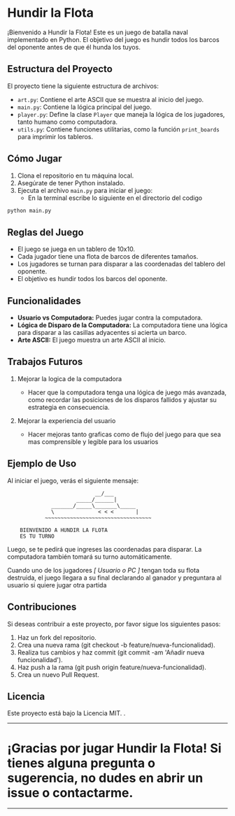 # Hundir la Flota

¡Bienvenido a Hundir la Flota! Este es un juego de batalla naval implementado en Python. El objetivo del juego es hundir todos los barcos del oponente antes de que él hunda los tuyos.

## Estructura del Proyecto

El proyecto tiene la siguiente estructura de archivos:

- `art.py`: Contiene el arte ASCII que se muestra al inicio del juego.
- `main.py`: Contiene la lógica principal del juego.
- `player.py`: Define la clase `Player` que maneja la lógica de los jugadores, tanto humano como computadora.
- `utils.py`: Contiene funciones utilitarias, como la función `print_boards` para imprimir los tableros.

## Cómo Jugar

1. Clona el repositorio en tu máquina local.
2. Asegúrate de tener Python instalado.
3. Ejecuta el archivo `main.py` para iniciar el juego:  
    - En la terminal escribe lo siguiente en el directorio del codigo

```sh
python main.py
```

## Reglas del Juego

- El juego se juega en un tablero de 10x10.
- Cada jugador tiene una flota de barcos de diferentes tamaños.
- Los jugadores se turnan para disparar a las coordenadas del tablero del oponente.
- El objetivo es hundir todos los barcos del oponente.

## Funcionalidades

- **Usuario vs Computadora:** Puedes jugar contra la computadora.
- **Lógica de Disparo de la Computadora:** La computadora tiene una lógica para disparar a las casillas adyacentes si acierta un barco.
- **Arte ASCII:** El juego muestra un arte ASCII al inicio.

## Trabajos Futuros

1. Mejorar la logica de la computadora
    - Hacer que la computadora tenga una lógica de juego más avanzada, como recordar las posiciones de los disparos fallidos y ajustar su estrategia en consecuencia.

2. Mejorar la experiencia del usuario
    - Hacer mejoras tanto graficas como de flujo del juego para que sea mas comprensible y legible para los usuarios


## Ejemplo de Uso

Al iniciar el juego, verás el siguiente mensaje:

```
                            __/___
                      _____/______|
              _______/_____\_______\_____
              \              < < <       |
            ~~~~~~~~~~~~~~~~~~~~~~~~~~~~~~~~~~
            
    BIENVENIDO A HUNDIR LA FLOTA
    ES TU TURNO
```

Luego, se te pedirá que ingreses las coordenadas para disparar. La computadora también tomará su turno automáticamente.

Cuando uno de los jugadores *[ Usuario o PC ]* tengan toda su flota destruida, el juego llegara a su final declarando al ganador y preguntara al usuario si quiere jugar otra partida

## Contribuciones

Si deseas contribuir a este proyecto, por favor sigue los siguientes pasos:

1. Haz un fork del repositorio.
2. Crea una nueva rama (git checkout -b feature/nueva-funcionalidad).
3. Realiza tus cambios y haz commit (git commit -am 'Añadir nueva funcionalidad').
4. Haz push a la rama (git push origin feature/nueva-funcionalidad).
5. Crea un nuevo Pull Request.

## Licencia

Este proyecto está bajo la Licencia MIT.
.
  
______________  
# ¡Gracias por jugar Hundir la Flota! Si tienes alguna pregunta o sugerencia, no dudes en abrir un issue o contactarme.
_________________